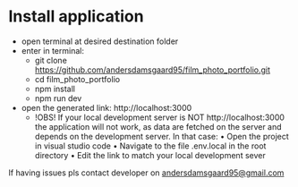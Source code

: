 # Install application

-	open terminal at desired destination folder
-	enter in terminal: 
    -	git clone https://github.com/andersdamsgaard95/film_photo_portfolio.git
    -	cd film_photo_portfolio
    -	npm install
    -	npm run dev
-	open the generated link: http://localhost:3000
    -	!OBS!
        If your local development server is NOT http://localhost:3000 the application will not work, as data are fetched on the    server and depends on the development server. In that case:
        •	Open the project in visual studio code
        •	Navigate to the file .env.local in the root directory
        •	Edit the link to match your local development sever

If having issues pls contact developer on andersdamsgaard95@gmail.com


